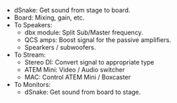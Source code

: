 - dSnake: Get sound from stage to board.
- Board: Mixing, gain, etc.
- To Speakers:
  - dbx module: Split Sub/Master frequency.
  - QCS amps: Boost signal for the passive amplifiers.
  - Spearkers / subwoofers.
- To Stream:
  - Stereo DI: Convert signal to appropriate type
  - ATEM Mini: Video / Audio switcher
  - MAC: Control ATEM Mini / Boxcaster
- To Monitors:
  - dSnake: Get sound from board to stage.
  
